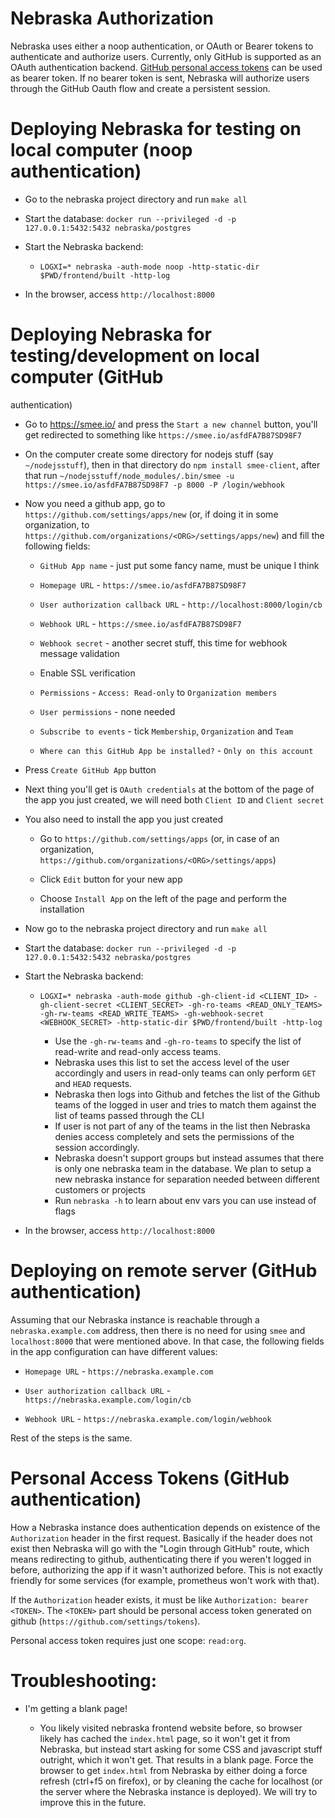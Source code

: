 # Nebraska Authorization

Nebraska uses either a noop authentication, or OAuth or Bearer tokens
to authenticate and authorize users. Currently, only GitHub is
supported as an OAuth authentication backend.  [GitHub personal access
tokens](https://github.com/settings/tokens) can be used as bearer
token. If no bearer token is sent, Nebraska will authorize users
through the GitHub Oauth flow and create a persistent session.

# Deploying Nebraska for testing on local computer (noop authentication)

- Go to the nebraska project directory and run `make all`

- Start the database: `docker run --privileged -d -p
  127.0.0.1:5432:5432 nebraska/postgres`

- Start the Nebraska backend:

  - `LOGXI=* nebraska -auth-mode noop -http-static-dir $PWD/frontend/built
    -http-log`

- In the browser, access `http://localhost:8000`

# Deploying Nebraska for testing/development on local computer (GitHub
  authentication)

- Go to https://smee.io/ and press the `Start a new channel` button,
  you'll get redirected to something like
  `https://smee.io/asfdFA7B87SD98F7`

- On the computer create some directory for nodejs stuff (say
  `~/nodejsstuff`), then in that directory do `npm install
  smee-client`, after that run `~/nodejsstuff/node_modules/.bin/smee
  -u https://smee.io/asfdFA7B87SD98F7 -p 8000 -P /login/webhook`

- Now you need a github app, go to
  `https://github.com/settings/apps/new` (or, if doing it in some
  organization, to
  `https://github.com/organizations/<ORG>/settings/apps/new`) and fill
  the following fields:

  - `GitHub App name` - just put some fancy name, must be unique I
    think

  - `Homepage URL` - `https://smee.io/asfdFA7B87SD98F7`

  - `User authorization callback URL` - `http://localhost:8000/login/cb`

  - `Webhook URL` - `https://smee.io/asfdFA7B87SD98F7`

  - `Webhook secret` - another secret stuff, this time for webhook
    message validation

  - Enable SSL verification

  - `Permissions` - `Access: Read-only` to `Organization members`

  - `User permissions` - none needed

  - `Subscribe to events` - tick `Membership`, `Organization` and `Team`

  - `Where can this GitHub App be installed?` - `Only on this account`

- Press `Create GitHub App` button

- Next thing you'll get is `OAuth credentials` at the bottom of the
  page of the app you just created, we will need both `Client ID` and
  `Client secret`

- You also need to install the app you just created

  - Go to `https://github.com/settings/apps` (or, in case of an
    organization,
    `https://github.com/organizations/<ORG>/settings/apps`)

  - Click `Edit` button for your new app

  - Choose `Install App` on the left of the page and perform the
    installation

- Now go to the nebraska project directory and run `make all`

- Start the database: `docker run --privileged -d -p
  127.0.0.1:5432:5432 nebraska/postgres`

- Start the Nebraska backend:

  - `LOGXI=* nebraska -auth-mode github -gh-client-id <CLIENT_ID>
    -gh-client-secret <CLIENT_SECRET> -gh-ro-teams <READ_ONLY_TEAMS>
    -gh-rw-teams <READ_WRITE_TEAMS> -gh-webhook-secret <WEBHOOK_SECRET>
    -http-static-dir $PWD/frontend/built -http-log`

    - Use the `-gh-rw-teams` and `-gh-ro-teams` to specify the list of
      read-write and read-only access teams.
    - Nebraska uses this list to set the access level of the user accordingly
      and users in read-only teams can only perform `GET` and `HEAD` requests.
    - Nebraska then logs into Github and fetches the list of the Github teams
      of the logged in user and tries to match them against the list of teams
      passed through the CLI
    - If user is not part of any of the teams in the list then Nebraska denies
      access completely and sets the permissions of the session accordingly.
    - Nebraska doesn't support groups but instead assumes that there is only
      one nebraska team in the database. We plan to setup a new nebraska
      instance for separation needed between different customers or projects
    - Run `nebraska -h` to learn about env vars you can use instead of
      flags

- In the browser, access `http://localhost:8000`

# Deploying on remote server (GitHub authentication)

Assuming that our Nebraska instance is reachable through a
`nebraska.example.com` address, then there is no need for using `smee` and
`localhost:8000` that were mentioned above. In that case, the following fields in
the app configuration can have different values:

  - `Homepage URL` - `https://nebraska.example.com`

  - `User authorization callback URL` - `https://nebraska.example.com/login/cb`

  - `Webhook URL` - `https://nebraska.example.com/login/webhook`

Rest of the steps is the same.

# Personal Access Tokens (GitHub authentication)

How a Nebraska instance does authentication depends on existence of the
`Authorization` header in the first request. Basically if the header
does not exist then Nebraska will go with the "Login through GitHub"
route, which means redirecting to github, authenticating there if you
weren't logged in before, authorizing the app if it wasn't authorized
before. This is not exactly friendly for some services (for example,
prometheus won't work with that).

If the `Authorization` header exists, it must be like `Authorization:
bearer <TOKEN>`. The `<TOKEN>` part should be personal access token
generated on github (`https://github.com/settings/tokens`).

Personal access token requires just one scope: `read:org`.

# Troubleshooting:

- I'm getting a blank page!

  - You likely visited nebraska frontend website before, so browser
    likely has cached the `index.html` page, so it won't get it from
    Nebraska, but instead start asking for some CSS and javascript
    stuff outright, which it won't get. That results in a blank
    page. Force the browser to get `index.html` from Nebraska by
    either doing a force refresh (ctrl+f5 on firefox), or by cleaning
    the cache for localhost (or the server where the Nebraska instance
    is deployed). We will try to improve this in the future.
